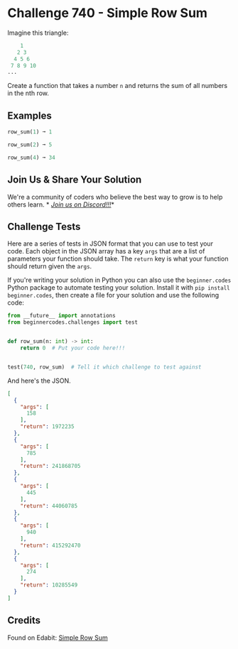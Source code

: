 # Challenge 740 - Simple Row Sum

Imagine this triangle:
```python
    1
   2 3
  4 5 6
 7 8 9 10
...
```
Create a function that takes a number `n` and returns the sum of all numbers in the nth row.

## Examples
```python
row_sum(1) ➞ 1

row_sum(2) ➞ 5

row_sum(4) ➞ 34
```
## Join Us & Share Your Solution

We're a community of coders who believe the best way to grow is to help others learn. *
*[Join us on Discord!!!](https://discord.gg/sfHykntuGy)**

## Challenge Tests

Here are a series of tests in JSON format that you can use to test your code. Each object in the JSON array has a
key `args` that are a list of parameters your function should take. The `return` key is what your function should return
given the `args`.

If you're writing your solution in Python you can also use the `beginner.codes` Python package to automate testing your
solution. Install it with `pip install beginner.codes`, then create a file for your solution and use the following code:

```python
from __future__ import annotations
from beginnercodes.challenges import test


def row_sum(n: int) -> int:
    return 0  # Put your code here!!!


test(740, row_sum)  # Tell it which challenge to test against
```

And here's the JSON.

```json
[
  {
    "args": [
      158
    ],
    "return": 1972235
  },
  {
    "args": [
      785
    ],
    "return": 241868705
  },
  {
    "args": [
      445
    ],
    "return": 44060785
  },
  {
    "args": [
      940
    ],
    "return": 415292470
  },
  {
    "args": [
      274
    ],
    "return": 10285549
  }
]
```

## Credits

Found on Edabit: [Simple Row Sum](https://edabit.com/challenge/ysgbRFTPujx8v37yF)
